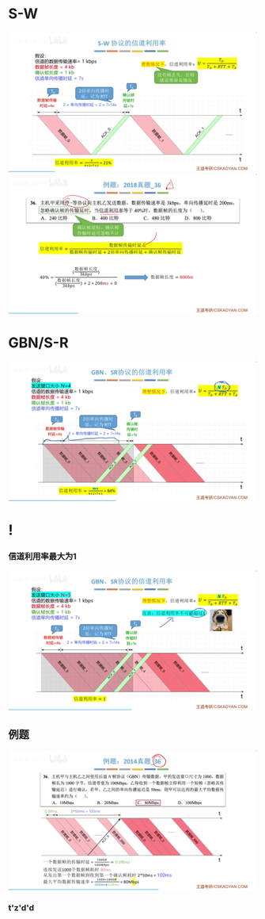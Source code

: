 

# S-W
![输入图片说明](/imgs/2025-07-27/hRhEHY9o2eu7MTSP.png)
![输入图片说明](/imgs/2025-07-27/nLJBVjMo4Aamy1vL.png)

# GBN/S-R
![输入图片说明](/imgs/2025-07-27/bsudkjpYegnLWxWW.png)

# !
### 信道利用率最大为1
![输入图片说明](/imgs/2025-07-27/Azu6fSwAT4F0wJNq.png)
## 例题
![输入图片说明](/imgs/2025-07-27/aqzJFhcjXovMwYls.png)

### t'z'd'd
<!--stackedit_data:
eyJoaXN0b3J5IjpbLTEyMjU2NzQ0MzUsMjA0OTgzMDA5NF19
-->